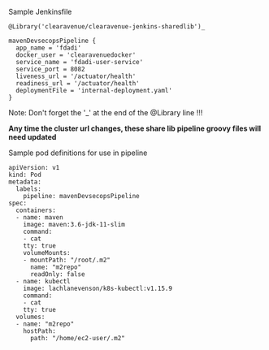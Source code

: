Sample Jenkinsfile

```
@Library('clearavenue/clearavenue-jenkins-sharedlib')_

mavenDevsecopsPipeline {
  app_name = 'fdadi'
  docker_user = 'clearavenuedocker'
  service_name = 'fdadi-user-service'
  service_port = 8082
  liveness_url = '/actuator/health'
  readiness_url = '/actuator/health'
  deploymentFile = 'internal-deployment.yaml'
}
```

Note:  Don't forget the '_' at the end of the @Library line !!!

**Any time the cluster url changes, these share lib pipeline groovy files will need updated**


Sample pod definitions for use in pipeline
```
apiVersion: v1
kind: Pod
metadata:
  labels:
    pipeline: mavenDevsecopsPipeline
spec:
  containers:
  - name: maven
    image: maven:3.6-jdk-11-slim
    command:
    - cat
    tty: true
    volumeMounts:
    - mountPath: "/root/.m2"
      name: "m2repo"
      readOnly: false
  - name: kubectl
    image: lachlanevenson/k8s-kubectl:v1.15.9
    command:
    - cat
    tty: true
  volumes:
  - name: "m2repo"
    hostPath:
      path: "/home/ec2-user/.m2"
```
